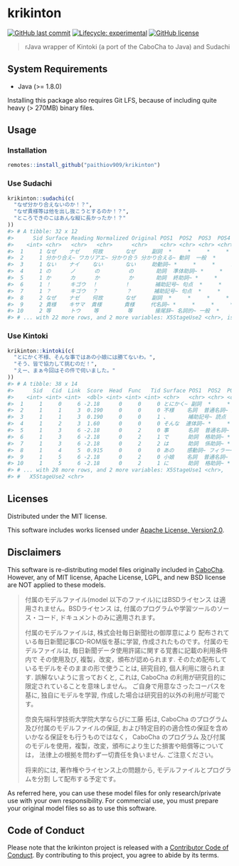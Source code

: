 
<!-- README.md is generated from README.Rmd. Please edit that file -->

# krikinton

<!-- badges: start -->

[![GitHub last
commit](https://img.shields.io/github/last-commit/paithiov909/krikinton)](#)
[![Lifecycle:
experimental](https://img.shields.io/badge/lifecycle-experimental-orange.svg)](https://www.tidyverse.org/lifecycle/#experimental)
[![GitHub
license](https://img.shields.io/github/license/paithiov909/krikinton)](https://github.com/paithiov909/krikinton/blob/master/LICENSE)
<!-- badges: end -->

> rJava wrapper of Kintoki (a port of the CaboCha to Java) and Sudachi

## System Requirements

  - Java (\>= 1.8.0)

Installing this package also requires Git LFS, because of including
quite heavy (\> 270MB) binary files.

## Usage

### Installation

``` r
remotes::install_github("paithiov909/krikinton")
```

### Use Sudachi

``` r
krikinton::sudachi(c(
  "なぜ分かり合えないのか！？",
  "なぜ貴様等は他を出し抜こうとするのか！？",
  "ところできのこはあんな縦に長かったか！？"
))
#> # A tibble: 32 x 12
#>      Sid Surface Reading Normalized Original POS1  POS2  POS3  POS4  X5StageUse1
#>    <int> <chr>   <chr>   <chr>      <chr>    <chr> <chr> <chr> <chr> <chr>      
#>  1     1 なぜ    ナゼ    何故       なぜ     副詞  *     *     *     *          
#>  2     1 分かり合え~ ワカリアエ~ 分かり合う 分かり合える~ 動詞  一般  *     *     下一段-ア行
#>  3     1 ない    ナイ    ない       ない     助動詞~ *     *     *     助動詞-ナイ
#>  4     1 の      ノ      の         の       助詞  準体助詞~ *     *     *          
#>  5     1 か      カ      か         か       助詞  終助詞~ *     *     *          
#>  6     1 ！      キゴウ  ！         !        補助記号~ 句点  *     *     *          
#>  7     1 ？      キゴウ  ？         ？       補助記号~ 句点  *     *     *          
#>  8     2 なぜ    ナゼ    何故       なぜ     副詞  *     *     *     *          
#>  9     2 貴様    キサマ  貴様       貴様     代名詞~ *     *     *     *          
#> 10     2 等      トウ    等         等       接尾辞~ 名詞的~ 一般  *     *          
#> # ... with 22 more rows, and 2 more variables: X5StageUse2 <chr>, isOOV <lgl>
```

### Use Kintoki

``` r
krikinton::kintoki(c(
  "とにかく不様、そんな事ではあの小娘には勝てないわ。",
  "そう、皆で協力して挑むのだ！",
  "えー、まぁ今回はその件で伺いました。"
))
#> # A tibble: 38 x 14
#>      Sid   Cid  Link  Score  Head  Func   Tid Surface POS1  POS2  POS3  POS4 
#>    <int> <int> <int>  <dbl> <int> <int> <int> <chr>   <chr> <chr> <chr> <chr>
#>  1     1     0     6 -2.18      0     0     0 とにかく~ 副詞  *     *     *    
#>  2     1     1     3  0.190     0     0     0 不様    名詞  普通名詞~ 形状詞可~ *    
#>  3     1     1     3  0.190     0     0     1 、      補助記号~ 読点  *     *    
#>  4     1     2     3  1.60      0     0     0 そんな  連体詞~ *     *     *    
#>  5     1     3     6 -2.18      0     2     0 事      名詞  普通名詞~ 一般  *    
#>  6     1     3     6 -2.18      0     2     1 で      助詞  格助詞~ *     *    
#>  7     1     3     6 -2.18      0     2     2 は      助詞  係助詞~ *     *    
#>  8     1     4     5  0.915     0     0     0 あの    感動詞~ フィラー~ *     *    
#>  9     1     5     6 -2.18      0     2     0 小娘    名詞  普通名詞~ 一般  *    
#> 10     1     5     6 -2.18      0     2     1 に      助詞  格助詞~ *     *    
#> # ... with 28 more rows, and 2 more variables: X5StageUse1 <chr>,
#> #   X5StageUse2 <chr>
```

## Licenses

Distributed under the MIT license.

This software includes works licensed under [Apache License,
Version2.0](http://www.apache.org/licenses/LICENSE-2.0.html).

## Disclaimers

This software is re-distributing model files originally included in
[CaboCha](https://taku910.github.io/cabocha/). However, any of MIT
license, Apache License, LGPL, and new BSD license are NOT applied to
these models.

> 付属のモデルファイル(model 以下のファイル)にはBSDライセンス は適用されません。BSDライセンス は,
> 付属のプログラムや学習ツールのソース・コード, ドキュメントのみに適用されます。
> 
> 付属のモデルファイルは, 株式会社毎日新聞社の御厚意により 配布されている毎日新聞記事CD-ROM版を基に学習,
> 作成されたものです。付属のモデルファイルは,
> 毎日新聞データ使用許諾に関する覚書に記載の利用条件内で
> その使用及び, 複製，改変，頒布が認められます. そのため配布しているモデルをそのままの形で使うことは, 研究目的,
> 個人利用に限られます. 誤解ないように言っておくと, これは, CaboCha
> の利用が研究目的に限定されていることを意味しません。
> ご自身で用意なさったコーパスを基に, 独自にモデルを学習, 作成した場合は研究目的以外の利用が可能です。
> 
> 奈良先端科学技術大学院大学ならびに工藤 拓は, CaboCha のプログラム 及び付属のモデルファイルの保証,
> および特定目的の適合性の保証を含め いかなる保証をも行うものではなく，
> CaboCha のプログラム 及び付属のモデルを使用，複製，改変，頒布により生じた損害や賠償等については，
> 法律上の根拠を問わず一切責任を負いません. ご注意ください。
> 
> 将来的には, 著作権やライセンス上の問題から, モデルファイルとプログラムを分割 して配布する予定です。

As referred here, you can use these model files for only
research/private use with your own responsibility. For commercial use,
you must prepare your original model files so as to use this software.

## Code of Conduct

Please note that the krikinton project is released with a [Contributor
Code of
Conduct](https://paithiov909.github.io/krikinton/CODE_OF_CONDUCT.html).
By contributing to this project, you agree to abide by its terms.
